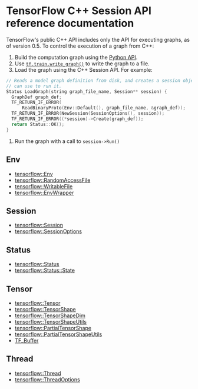 # TensorFlow C++ Session API reference documentation

TensorFlow's public C++ API includes only the API for executing graphs, as of
version 0.5. To control the execution of a graph from C++:

1. Build the computation graph using the [Python API](../python/).
1. Use [`tf.train.write_graph()`](../python/train.md#write_graph) to
write the graph to a file.
1. Load the graph using the C++ Session API. For example:

  ```c++
  // Reads a model graph definition from disk, and creates a session object you
  // can use to run it.
  Status LoadGraph(string graph_file_name, Session** session) {
    GraphDef graph_def;
    TF_RETURN_IF_ERROR(
        ReadBinaryProto(Env::Default(), graph_file_name, &graph_def));
    TF_RETURN_IF_ERROR(NewSession(SessionOptions(), session));
    TF_RETURN_IF_ERROR((*session)->Create(graph_def));
    return Status::OK();
  }
```

1. Run the graph with a call to `session->Run()`

## Env

* [tensorflow::Env](classEnv.md)
* [tensorflow::RandomAccessFile](classRandomAccessFile.md)
* [tensorflow::WritableFile](classWritableFile.md)
* [tensorflow::EnvWrapper](classEnvWrapper.md)

## Session

* [tensorflow::Session](classSession.md)
* [tensorflow::SessionOptions](structSessionOptions.md)

## Status

* [tensorflow::Status](classStatus.md)
* [tensorflow::Status::State](structState.md)

## Tensor

* [tensorflow::Tensor](classTensor.md)
* [tensorflow::TensorShape](classTensorShape.md)
* [tensorflow::TensorShapeDim](structTensorShapeDim.md)
* [tensorflow::TensorShapeUtils](classTensorShapeUtils.md)
* [tensorflow::PartialTensorShape](classPartialTensorShape.md)
* [tensorflow::PartialTensorShapeUtils](classPartialTensorShapeUtils.md)
* [TF_Buffer](structTF_Buffer.md)

## Thread

* [tensorflow::Thread](classThread.md)
* [tensorflow::ThreadOptions](structThreadOptions.md)

